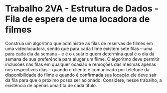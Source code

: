 # Trabalho 2VA - Estrutura de Dados - Fila de espera de uma locadora de filmes

Construa um algoritmo que administre as filas de reservas de filmes em uma videolocadora, sendo que para cada filme existem sete filas – uma para cada dia da semana – e é o usuário quem determina qual é o dia da semana de sua preferência para alugar um filme. O algoritmo deve permitir inclusões nas filas em qualquer ocasião e remoções das mesmas apenas nos respectivos dias – quando o cliente é comunicado por telefone da disponibilidade do filme e quando é confirmada sua locação ele deve sair da fila para que o próximo possa ser acionado. Considere, nesse trabalho, a existência de apenas uma fita de cada título.
